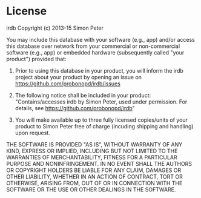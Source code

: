 # License

irdb
Copyright (c) 2013-15 Simon Peter

You may include this database with your software (e.g., app) and/or 
access this database over network from your commercial or non-commercial
software (e.g., app) or embedded hardware (subsequently called "your product")
provided that:

1. Prior to using this database in your product, you will inform the irdb 
   project about your product by opening an issue on
   https://github.com/probonopd/irdb/issues

2. The following notice shall be included in your product:
   "Contains/accesses irdb by Simon Peter, used under permission.
   For details, see https://github.com/probonopd/irdb"

3. You will make available up to three fully licensed copies/units of your product 
   to Simon Peter free of charge (incuding shipping and handling) upon request.

THE SOFTWARE IS PROVIDED "AS IS", WITHOUT WARRANTY OF ANY KIND, EXPRESS OR
IMPLIED, INCLUDING BUT NOT LIMITED TO THE WARRANTIES OF MERCHANTABILITY,
FITNESS FOR A PARTICULAR PURPOSE AND NONINFRINGEMENT. IN NO EVENT SHALL THE
AUTHORS OR COPYRIGHT HOLDERS BE LIABLE FOR ANY CLAIM, DAMAGES OR OTHER
LIABILITY, WHETHER IN AN ACTION OF CONTRACT, TORT OR OTHERWISE, ARISING FROM,
OUT OF OR IN CONNECTION WITH THE SOFTWARE OR THE USE OR OTHER DEALINGS IN THE
SOFTWARE.
